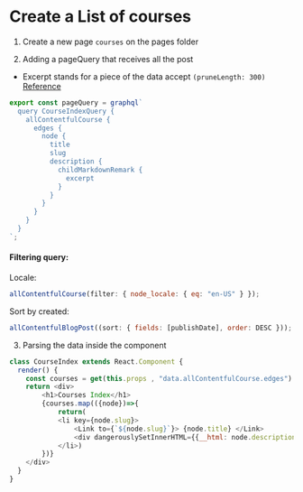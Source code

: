 # Create a List of courses

1.  Create a new page `courses` on the pages folder

2.  Adding a pageQuery that receives all the post

* Excerpt stands for a piece of the data accept ```(pruneLength: 300)```
[Reference](https://using-remark.gatsbyjs.org/excerpts/)

```js
export const pageQuery = graphql`
  query CourseIndexQuery {
    allContentfulCourse {
      edges {
        node {
          title
          slug
          description {
            childMarkdownRemark {
              excerpt
            }
          }
        }
      }
    }
  }
`;
```

#### Filtering query:

Locale:

```js
allContentfulCourse(filter: { node_locale: { eq: "en-US" } });
```

Sort by created:

```js
allContentfulBlogPost((sort: { fields: [publishDate], order: DESC }));
```

3.  Parsing the data inside the component

```js
class CourseIndex extends React.Component {
  render() {
    const courses = get(this.props , "data.allContentfulCourse.edges")
    return <div>
        <h1>Courses Index</h1>
        {courses.map(({node})=>{
            return(
            <li key={node.slug}>
                <Link to={`${node.slug}`}> {node.title} </Link>
                <div dangerouslySetInnerHTML={{__html: node.description.childMarkdownRemark.excerpt}}/>
            </li>)
        })}
    </div>
  }
}

```
